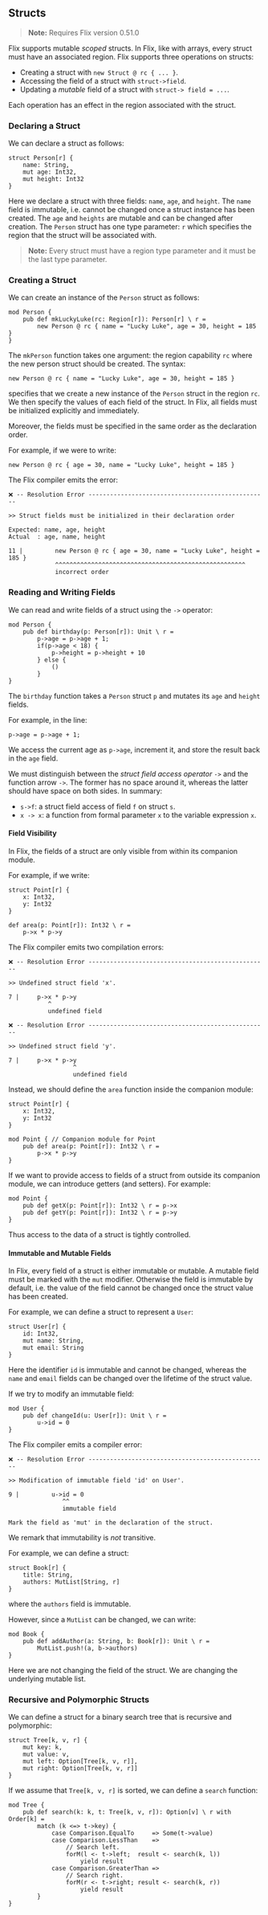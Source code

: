 ## Structs

> **Note:** Requires Flix version 0.51.0

Flix supports mutable _scoped_ structs. In Flix, like with arrays, every struct
must have an associated region. Flix supports three operations on structs:

- Creating a struct with `new Struct @ rc { ... }`.
- Accessing the field of a struct with `struct->field`.
- Updating a _mutable_ field of a struct with `struct-> field = ...`.

Each operation has an effect in the region associated with the struct.

### Declaring a Struct

We can declare a struct as follows:

```flix
struct Person[r] {
    name: String,
    mut age: Int32,
    mut height: Int32
}
```

Here we declare a struct with three fields: `name`, `age`, and `height`. The
`name` field is immutable, i.e. cannot be changed once a struct instance has
been created. The `age` and `heights` are mutable and can be changed after
creation. The `Person` struct has one type parameter: `r` which specifies the
region that the struct will be associated with. 

> **Note:** Every struct must have a region type parameter and it must be the
> last type parameter. 

### Creating a Struct

We can create an instance of the `Person` struct as follows:

```flix
mod Person {
    pub def mkLuckyLuke(rc: Region[r]): Person[r] \ r =
        new Person @ rc { name = "Lucky Luke", age = 30, height = 185 }
}
```

The `mkPerson` function takes one argument: the region capability `rc` where the
new person struct should be created. The syntax:

```flix
new Person @ rc { name = "Lucky Luke", age = 30, height = 185 }
```

specifies that we create a new instance of the `Person` struct in the region
`rc`. We then specify the values of each field of the struct. In Flix, all
fields must be initialized explicitly and immediately. 

Moreover, the fields must be specified in the same order as the declaration
order. 

For example, if we were to write:


```flix
new Person @ rc { age = 30, name = "Lucky Luke", height = 185 }
```

The Flix compiler emits the error:

```
❌ -- Resolution Error -------------------------------------------------- 

>> Struct fields must be initialized in their declaration order

Expected: name, age, height
Actual  : age, name, height

11 |         new Person @ rc { age = 30, name = "Lucky Luke", height = 185 }
             ^^^^^^^^^^^^^^^^^^^^^^^^^^^^^^^^^^^^^^^^^^^^^^^^^^^^^
             incorrect order
```

### Reading and Writing Fields

We can read and write fields of a struct using the `->` operator:

```flix
mod Person {
    pub def birthday(p: Person[r]): Unit \ r =
        p->age = p->age + 1;
        if(p->age < 18) {
            p->height = p->height + 10
        } else {
            ()
        }
}
```

The `birthday` function takes a `Person` struct `p` and mutates its `age` and
`height` fields. 

For example, in the line:

```flix
p->age = p->age + 1;
```

We access the current age as `p->age`, increment it, and store the result back
in the `age` field.

We must distinguish between the _struct field access operator_ `->` and the
function arrow ` -> `. The former has no space around it, whereas the latter
should have space on both sides. In summary:

- `s->f`: a struct field access of field `f` on struct `s`.
- `x -> x`: a function from formal parameter `x` to the variable expression `x`.

#### Field Visibility 

In Flix, the fields of a struct are only visible from within its companion
module. 

For example, if we write:

```flix
struct Point[r] {
    x: Int32,
    y: Int32
}

def area(p: Point[r]): Int32 \ r = 
    p->x * p->y
```

The Flix compiler emits two compilation errors:

```
❌ -- Resolution Error -------------------------------------------------- 

>> Undefined struct field 'x'.

7 |     p->x * p->y
           ^
           undefined field

❌ -- Resolution Error -------------------------------------------------- 

>> Undefined struct field 'y'.

7 |     p->x * p->y
                  ^
                  undefined field
```

Instead, we should define the `area` function inside the companion module:

```flix
struct Point[r] {
    x: Int32,
    y: Int32
}

mod Point { // Companion module for Point
    pub def area(p: Point[r]): Int32 \ r = 
        p->x * p->y
}
```

If we want to provide access to fields of a struct from outside its companion
module, we can introduce getters (and setters). For example: 

```flix
mod Point {
    pub def getX(p: Point[r]): Int32 \ r = p->x
    pub def getY(p: Point[r]): Int32 \ r = p->y
}
```

Thus access to the data of a struct is tightly controlled.

#### Immutable and Mutable Fields

In Flix, every field of a struct is either immutable or mutable. A mutable field
must be marked with the `mut` modifier. Otherwise the field is immutable by
default, i.e. the value of the field cannot be changed once the struct value has
been created. 

For example, we can define a struct to represent a `User`:

```flix
struct User[r] {
    id: Int32,
    mut name: String,
    mut email: String
}
```

Here the identifier `id` is immutable and cannot be changed, whereas the `name`
and `email` fields can be changed over the lifetime of the struct value. 

If we try to modify an immutable field:

```flix
mod User {
    pub def changeId(u: User[r]): Unit \ r =
        u->id = 0
}
```

The Flix compiler emits a compiler error:

```
❌ -- Resolution Error -------------------------------------------------- 

>> Modification of immutable field 'id' on User'.

9 |         u->id = 0
               ^^
               immutable field

Mark the field as 'mut' in the declaration of the struct.
```

We remark that immutability is _not_ transitive. 

For example, we can define a struct:

```flix
struct Book[r] {
    title: String,
    authors: MutList[String, r]
}
```

where the `authors` field is immutable. 

However, since a `MutList` can be changed, we can write:

```flix
mod Book {
    pub def addAuthor(a: String, b: Book[r]): Unit \ r =
        MutList.push!(a, b->authors)
}
```

Here we are not changing the field of the struct. We are changing the underlying
mutable list. 

### Recursive and Polymorphic Structs

We can define a struct for a binary search tree that is recursive and polymorphic:

```flix
struct Tree[k, v, r] {
    mut key: k,
    mut value: v,
    mut left: Option[Tree[k, v, r]],
    mut right: Option[Tree[k, v, r]]
}
```

If we assume that `Tree[k, v, r]` is sorted, we can define a `search` function:

```flix
mod Tree {
    pub def search(k: k, t: Tree[k, v, r]): Option[v] \ r with Order[k] = 
        match (k <=> t->key) {
            case Comparison.EqualTo     => Some(t->value)
            case Comparison.LessThan    => 
                // Search left.
                forM(l <- t->left;  result <- search(k, l)) 
                    yield result
            case Comparison.GreaterThan => 
                // Search right.
                forM(r <- t->right; result <- search(k, r)) 
                    yield result
        }
}
```